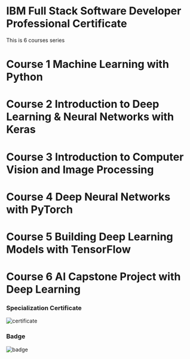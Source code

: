 # IBM Full Stack Software Developer Professional Certificate

This is 6 courses series

# Course 1 Machine Learning with Python

# Course 2 Introduction to Deep Learning & Neural Networks with Keras

# Course 3 Introduction to Computer Vision and Image Processing

# Course 4 Deep Neural Networks with PyTorch

# Course 5 Building Deep Learning Models with TensorFlow

# Course 6 AI Capstone Project with Deep Learning

### Specialization Certificate

![certificate](<img width="694" alt="image" src="https://github.com/user-attachments/assets/2c272b36-1adc-4aca-8e42-696a8edaf0e7">)

### Badge

![badge](<img width="445" alt="image" src="https://github.com/user-attachments/assets/8197ef3f-6bdb-450c-aaea-41027f1966ae">
)
